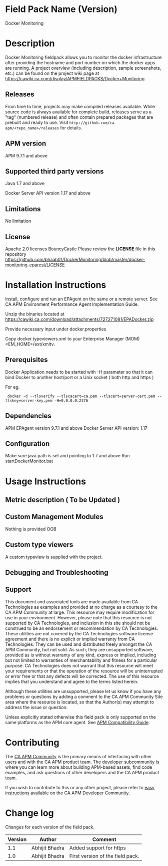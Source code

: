# Field Pack Name (Version)
Docker Monitoring

# Description
Docker Monitoring fieldpack allows you to monitor the docker infrastructure after providing the hostname and port number on which the docker apps are running. 
A project overview (including description, sample screenshots, etc.) can be found on the project wiki page at https://cawiki.ca.com/display/APMFIELDPACKS/Docker+Monitoring

## Releases
From time to time, projects may make compiled releases available.  While source code is always available for complete build, releases serve as a "tag" (numbered release) and often contain prepared packages that are prebuilt and ready to use.  Visit `http://github.com/ca-apm/<repo_name>/releases` for details.

## APM version
APM 9.7.1 and above

## Supported third party versions
Java 1.7 and above

Docker Server API version 1.17 and above

## Limitations
No limitation

## License
Apache 2.0 licenses
BouncyCastle 
Please review the 
**LICENSE**
file in this repository
https://github.com/bhaab01/DockerMonitoring/blob/master/docker-monitoring-eparest/LICENSE

# Installation Instructions
Install, configure and run an EPAgent on the same or a remote server. See CA APM Environment Performance Agent Implementation Guide. 

Unzip the binaries located at https://cawiki.ca.com/download/attachments/727271081/EPADocker.zip

Provide necessary input under docker.properties

Copy docker.typeviewers.xml to your Enterprise Manager (MOM) <EM_HOME>/ext/xmltv.

## Prerequisites
Docker Application needs to be started with -H parameter so that it can bind Docker to another host/port or a Unix socket ( both http and https ) 

For eg.

	 docker -d --tlsverify --tlscacert=ca.pem --tlscert=server-cert.pem --tlskey=server-key.pem -H=0.0.0.0:2376

## Dependencies
APM EPAgent version 9.7.1 and above
Docker Server API version: 1.17

## Configuration
Make sure java path is set and pointing to 1.7 and above
Run startDockerMonitor.bat

# Usage Instructions


## Metric description ( To be Updated )


## Custom Management Modules
Nothing is provided OOB

## Custom type viewers
A custom typeview is supplied with the project. 

## Debugging and Troubleshooting


## Support
This document and associated tools are made available from CA Technologies as examples and provided at no charge as a courtesy to the CA APM Community at large. This resource may require modification for use in your environment. However, please note that this resource is not supported by CA Technologies, and inclusion in this site should not be construed to be an endorsement or recommendation by CA Technologies. These utilities are not covered by the CA Technologies software license agreement and there is no explicit or implied warranty from CA Technologies. They can be used and distributed freely amongst the CA APM Community, but not sold. As such, they are unsupported software, provided as is without warranty of any kind, express or implied, including but not limited to warranties of merchantability and fitness for a particular purpose. CA Technologies does not warrant that this resource will meet your requirements or that the operation of the resource will be uninterrupted or error free or that any defects will be corrected. The use of this resource implies that you understand and agree to the terms listed herein.

Although these utilities are unsupported, please let us know if you have any problems or questions by adding a comment to the CA APM Community Site area where the resource is located, so that the Author(s) may attempt to address the issue or question.

Unless explicitly stated otherwise this field pack is only supported on the same platforms as the APM core agent. See [APM Compatibility Guide](http://www.ca.com/us/support/ca-support-online/product-content/status/compatibility-matrix/application-performance-management-compatibility-guide.aspx).


# Contributing
The [CA APM Community](https://communities.ca.com/community/ca-apm) is the primary means of interfacing with other users and with the CA APM product team.  The [developer subcommunity](https://communities.ca.com/community/ca-apm/ca-developer-apm) is where you can learn more about building APM-based assets, find code examples, and ask questions of other developers and the CA APM product team.

If you wish to contribute to this or any other project, please refer to [easy instructions](https://communities.ca.com/docs/DOC-231150910) available on the CA APM Developer Community.


# Change log
Changes for each version of the field pack.

Version | Author | Comment
--------|--------|--------
1.1 | Abhijit Bhadra | Added support for https
1.0 | Abhijit Bhadra | First version of the field pack.
